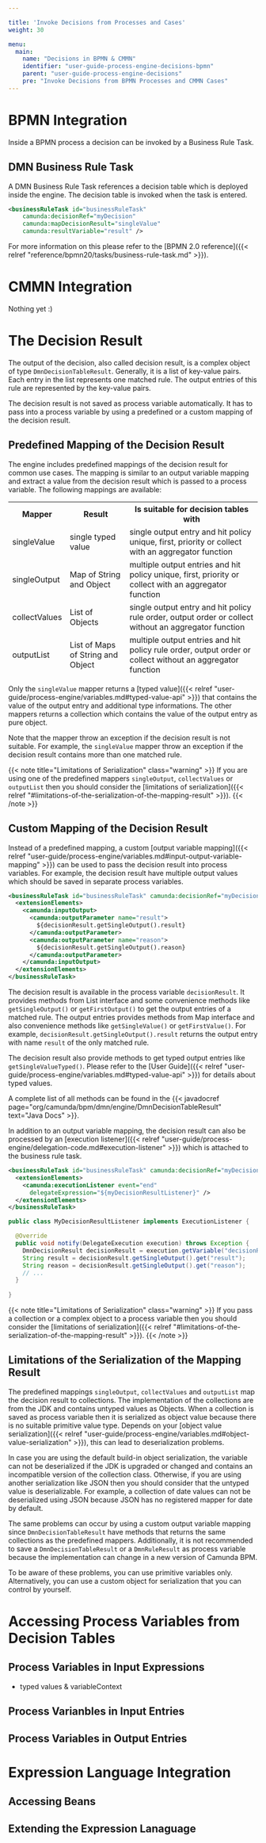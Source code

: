 ```yaml
---

title: 'Invoke Decisions from Processes and Cases'
weight: 30

menu:
  main:
    name: "Decisions in BPMN & CMMN"
    identifier: "user-guide-process-engine-decisions-bpmn"
    parent: "user-guide-process-engine-decisions"
    pre: "Invoke Decisions from BPMN Processes and CMMN Cases"
---
```



# BPMN Integration

Inside a BPMN process a decision can be invoked by a Business Rule Task.

## DMN Business Rule Task

A DMN Business Rule Task references a decision table which is deployed inside the engine. The decision table is invoked when the task is entered. 

```xml
<businessRuleTask id="businessRuleTask"
    camunda:decisionRef="myDecision"
    camunda:mapDecisionResult="singleValue"
    camunda:resultVariable="result" />
```

For more information on this please refer to the [BPMN 2.0 reference]({{< relref "reference/bpmn20/tasks/business-rule-task.md" >}}).

# CMMN Integration

Nothing yet :)

# The Decision Result

The output of the decision, also called decision result, is a complex object of type `DmnDecisionTableResult`. Generally, it is a list of key-value pairs. Each entry in the list represents one matched rule. The output entries of this rule are represented by the key-value pairs.

The decision result is not saved as process variable automatically. It has to pass into a process variable by using a predefined or a custom mapping of the decision result.

## Predefined Mapping of the Decision Result

The engine includes predefined mappings of the decision result for common use cases. The mapping is similar to an output variable mapping and extract a value from the decision result which is passed to a process variable. The following mappings are available:

<table class="table table-striped">
  <thead
  <tr>
    <th>Mapper</th>
    <th>Result</th>
    <th>Is suitable for decision tables with</th>
  </tr>
  <tr>
    <td>singleValue</td>
    <td>single typed value</td>
    <td>single output entry and hit policy unique, first, priority or collect with an aggregator function</td>
  </tr>
  <tr>
    <td>singleOutput</td>
    <td>Map of String and Object</td>
    <td>multiple output entries and hit policy unique, first, priority or collect with an aggregator function</td>
  </tr>
  <tr>
    <td>collectValues</td>
    <td>List of Objects</td>
    <td>single output entry and hit policy rule order, output order or collect without an aggregator function</td>
  </tr>
  <tr>
    <td>outputList</td>
    <td>List of Maps of String and Object</td>
    <td>multiple output entries and hit policy rule order, output order or collect without an aggregator function</td>
  </tr>
</table>

Only the `singleValue` mapper returns a [typed value]({{< relref "user-guide/process-engine/variables.md#typed-value-api" >}}) that contains the value of the output entry and additional type informations. The other mappers returns a collection which contains the value of the output entry as pure object.

Note that the mapper throw an exception if the decision result is not suitable. For example, the `singleValue` mapper throw an exception if the decision result contains more than one matched rule.

{{< note title="Limitations of Serialization" class="warning" >}}
If you are using one of the predefined mappers `singleOutput`, `collectValues` or `outputList` then you should consider the [limitations of serialization]({{< relref "#limitations-of-the-serialization-of-the-mapping-result" >}}).
{{< /note >}}

## Custom Mapping of the Decision Result

Instead of a predefined mapping, a custom [output variable mapping]({{< relref "user-guide/process-engine/variables.md#input-output-variable-mapping" >}}) can be used to pass the decision result into process variables. For example, the decision result have multiple output values which should be saved in separate process variables. 

```xml
<businessRuleTask id="businessRuleTask" camunda:decisionRef="myDecision">
  <extensionElements>
    <camunda:inputOutput>
      <camunda:outputParameter name="result">
        ${decisionResult.getSingleOutput().result}
      </camunda:outputParameter>
      <camunda:outputParameter name="reason">
        ${decisionResult.getSingleOutput().reason}
      </camunda:outputParameter>
    </camunda:inputOutput>
  </extensionElements>
</businessRuleTask>
```

The decision result is available in the process variable `decisionResult`. It provides methods from List interface and some convenience methods like `getSingleOutput()` or `getFirstOutput()` to get the output entries of a matched rule. The output entries provides methods from Map interface and also convenience methods like `getSingleValue()` or `getFirstValue()`. For example, `decisionResult.getSingleOutput().result` returns the output entry with name `result` of the only matched rule.

The decision result also provide methods to get typed output entries like `getSingleValueTyped()`. Please refer to the [User Guide]({{< relref "user-guide/process-engine/variables.md#typed-value-api" >}}) for details about typed values. 

A complete list of all methods can be found in the {{< javadocref page="org/camunda/bpm/dmn/engine/DmnDecisionTableResult" text="Java Docs" >}}.


In addition to an output variable mapping, the decision result can also be processed by an [execution listener]({{< relref "user-guide/process-engine/delegation-code.md#execution-listener" >}}) which is attached to the business rule task.

```xml
<businessRuleTask id="businessRuleTask" camunda:decisionRef="myDecision">
  <extensionElements>
    <camunda:executionListener event="end"
      delegateExpression="${myDecisionResultListener}" />
  </extensionElements>
</businessRuleTask>
```

```java
public class MyDecisionResultListener implements ExecutionListener {

  @Override
  public void notify(DelegateExecution execution) throws Exception {
    DmnDecisionResult decisionResult = execution.getVariable("decisionResult");
    String result = decisionResult.getSingleOutput().get("result");
    String reason = decisionResult.getSingleOutput().get("reason");
    // ...
  }
  
}
```

{{< note title="Limitations of Serialization" class="warning" >}}
If you pass a collection or a complex object to a process variable then you should consider the [limitations of serialization]({{< relref "#limitations-of-the-serialization-of-the-mapping-result" >}}).
{{< /note >}}

## Limitations of the Serialization of the Mapping Result

The predefined mappings `singleOutput`, `collectValues` and `outputList` map the decision result to collections. The implementation of the collections are from the JDK and contains untyped values as Objects. When a collection is saved as process variable then it is serialized as object value because there is no suitable primitive value type. Depends on your [object value serialization]({{< relref "user-guide/process-engine/variables.md#object-value-serialization" >}}), this can lead to deserialization problems. 

In case you are using the default build-in object serialization, the variable can not be deserialized if the JDK is upgraded or changed and contains an incompatible version of the collection class. Otherwise, if you are using another serialization like JSON then you should consider that the untyped value is deserializable. For example, a collection of date values can not be deserialized using JSON because JSON has no registered mapper for date by default.

The same problems can occur by using a custom output variable mapping since `DmnDecisionTableResult` have methods that returns the same collections as the predefined mappers. Additionally, it is not recommended to save a `DmnDecisionTableResult` or a `DmnRuleResult` as process variable because the implementation can change in a new version of Camunda BPM.

To be aware of these problems, you can use primitive variables only. Alternatively, you can use a custom object for serialization that you can control by yourself. 

# Accessing Process Variables from Decision Tables

## Process Variables in Input Expressions

- typed values & variableContext

## Process Varianbles in Input Entries

## Process Variables in Output Entries

# Expression Language Integration

## Accessing Beans

## Extending the Expression Lanaguage

